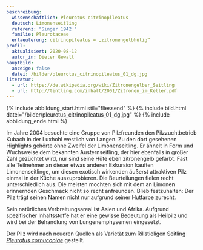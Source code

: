 ```yaml
---
beschreibung:
  wissenschaftlich: Pleurotus citrinopileatus
  deutsch: Limonenseitling
  referenz: "Singer 1942 "
  familie: Pleurotaceae
  erlaeuterung: citrinopileatus = „zitronengelbhütig“
profil:
  aktualisiert: 2020-08-12
  autor_in: Dieter Gewalt
hauptbild:
  anzeige: false
  datei: /bilder/pleurotus_citrinopileatus_01_dg.jpg
literatur:
  - url: https://de.wikipedia.org/wiki/Zitronengelber_Seitling
  - url: http://tintling.com/inhalt/2001/Zitronen_im_Keller.pdf
---
```

{% include abbildung_start.html stil="fliessend" %}
{% include bild.html datei="/bilder/pleurotus_citrinopileatus_01_dg.jpg" %}
{% include abbildung_ende.html %}

Im Jahre 2004 besuchte eine Gruppe von Pilzfreunden den Pilzzuchtbetrieb Kubach in der Luxhohl westlich von Langen. Zu den dort gesehenen Highlights gehörte ohne Zweifel der Limonenseitling. Er ähnelt in Form und Wuchsweise dem bekannten Austernseitling, der hier ebenfalls in großer Zahl gezüchtet wird, nur sind seine Hüte eben zitronengelb gefärbt. Fast alle Teilnehmer an dieser etwas anderen Exkursion kauften Limonenseitlinge, um diesen exotisch wirkenden äußerst attraktiven Pilz einmal in der Küche auszuprobieren. Die Beurteilungen fielen recht unterschiedlich aus. Die meisten mochten sich mit dem an Limonen erinnernden Geschmack nicht so recht anfreunden. Blieb festzuhalten: Der Pilz trägt seinen Namen nicht nur aufgrund seiner Hutfarbe zurecht.

Sein natürliches Verbreitungsareal ist Asien und Afrika. Aufgrund spezifischer Inhaltsstoffe hat er eine gewisse Bedeutung als Heilpilz und wird bei der Behandlung von Lungenemphysemen eingesetzt.

Der Pilz wird nach neueren Quellen als Varietät zum Rillstieligen Seitling *[Pleurotus cornucopiae](/pilze/pleurotus-cornucopiae)* gestellt.